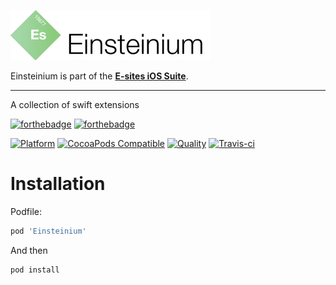![Einsteinium](Assets/logo.png?01)

Einsteinium is part of the **[E-sites iOS Suite](https://github.com/e-sites/iOS-Suite)**.

---

A collection of swift extensions

[![forthebadge](http://forthebadge.com/images/badges/made-with-swift.svg)](http://forthebadge.com) [![forthebadge](http://forthebadge.com/images/badges/built-with-swag.svg)](http://forthebadge.com)

[![Platform](https://img.shields.io/cocoapods/p/Einsteinium.svg?style=flat)](http://cocoadocs.org/docsets/Einsteinium)
[![CocoaPods Compatible](https://img.shields.io/cocoapods/v/Einsteinium.svg)](http://cocoadocs.org/docsets/Einsteinium)
[![Quality](https://apps.e-sites.nl/cocoapodsquality/Einsteinium/badge.svg?004)](https://cocoapods.org/pods/Einsteinium/quality)
[![Travis-ci](https://travis-ci.org/e-sites/Einsteinium.svg?branch=master&001)](https://travis-ci.org/e-sites/Einsteinium)


# Installation

Podfile:

```ruby
pod 'Einsteinium'
```

And then

```
pod install
```